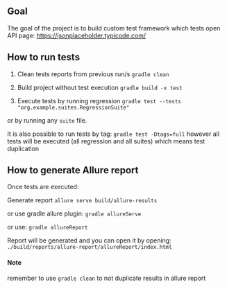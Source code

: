 ## Goal
The goal of the project is to build custom test framework which tests open API page:
https://jsonplaceholder.typicode.com/


## How to run tests
1. Clean tests reports from previous run/s 
`gradle clean`

2. Build project without test execution
`gradle build -x test`

3. Execute tests by running regression
`gradle test --tests "org.example.suites.RegressionSuite"`

or by running any `suite` file.

It is also possible to run tests by tag:
`gradle test -Dtags=full` however all tests will be executed (all regression and all suites) which means test duplication

## How to generate Allure report
Once tests are executed:

Generate report
`allure serve build/allure-results`

or use gradle allure plugin:
`gradle allureServe`

or use:
`gradle allureReport`

Report will be generated and you can open it by opening: `./build/reports/allure-report/allureReport/index.html`

#### Note 
remember to use `gradle clean` to not duplicate results in allure report